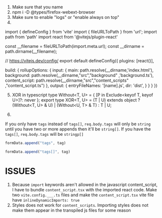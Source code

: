 1. Make sure that you name 
2. npm i -D @types/firefox-webext-browser
3. Make sure to enable "logs" or "enable always on top"
4. 

import { defineConfig } from 'vite'
import { fileURLToPath } from 'url';
import path from 'path'
import react from '@vitejs/plugin-react'

const __filename = fileURLToPath(import.meta.url);
const __dirname = path.dirname(__filename);

// https://vitejs.dev/config/
export default defineConfig({
  plugins: [react()],
  
  build: {
    rollupOptions: {
      input: {
        main: path.resolve(__dirname,'index.html'),
        background: path.resolve(__dirname,"src","background" ,'background.ts'),
        content_script: path.resolve(__dirname,"src","content_scripts" ,"content_script.ts")
      },
      output: {
        entryFileNames: '[name].js',
        dir: 'dist',
      }
    }
  }
})

5. XOR in typescript
type Without<T, U> = { [P in Exclude<keyof T, keyof U>]?: never };
export type XOR<T, U> = (T | U) extends object ? (Without<T, U> & U) | (Without<U, T> & T) : T | U;


6.
If you only have `tags` instead of `tags[]`, `req.body.tags` will only be `string` until you have two or more appends then it'll be `string[]`. If you have the `tags[]`, `req.body.tags` will be `stringp[]`
```js
formData.append("tags", tag)
```
```js
formData.append("tags[]", tag)	
``` 
		

# ISSUES
1. Because `import` keywords aren't allowed in the javascript content_script, I have to bundle `content_script.tsx` with the imported react code. Make two `vite.config.___.ts` files and make the `content_script.tsx` vite file have `inlineDynamicImports: true`
2. Styles does not work for `content_scripts`. Importing styles does not make them appear in the transpiled js files for some reason